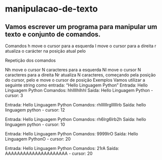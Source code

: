 # manipulacao-de-texto

## Vamos escrever um programa para manipular um texto e conjunto de comandos.

Comandos
h move o cursor para a esquerda
l move o cursor para a direita
r<char> atualiza o carácter na posição atual pelo <char> 

Repetição dos comandos

Nh move o cursor N caracteres para a esquerda
Nl move o cursor N caracteres para a direita
Nr<char> atualiza N caracteres, começando pela posição do cursor, pelo <char> e move o cursor de posição
Exemplos
Vamos utilizar a seguinte string como entrada: “Hello Linguagem Python”
Entrada: Hello Linguagem Python
Comandos: hhllllhlhhl
Saída: Hello Linguagem Python - cursor: 3



Entrada: Hello Linguagem Python
Comandos: rhllllllrgllllllrb
Saída: hello linguagem python - cursor: 12



Entrada: Hello Linguagem Python
Comandos: rh6lrg6lrb2h
Saída: hello linguagem python - cursor: 10


Entrada: Hello Linguagem Python
Comandos: 9999lrO
Saída: Hello Linguagem PythonO - cursor: 20


Entrada: Hello Linguagem Python
Comandos: 21rA
Saída: AAAAAAAAAAAAAAAAAAAAA - cursor: 20